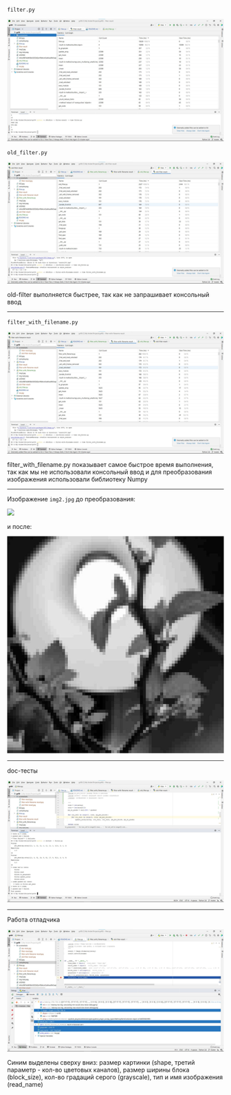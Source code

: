 ``filter.py``

![](screenshots/filter-result.jpg)

``old_filter.py``

![](screenshots/old-filter-result.jpg)

old-filter выполняется быстрее, так как не запрашивает
консольный ввод

---

``filter_with_filename.py``

![](screenshots/filter-with-filename-result.jpg)

filter_with_filename.py показывает самое быстрое время
выполнения, так как мы не использовали консольный ввод и 
для преобразования изображения использовали библиотеку Numpy

---

Изображение ``img2.jpg`` до преобразования:

![](img2.jpg)

и после:

![](res.jpg)

---

doc-тесты

![](screenshots/doc-tests.jpg)

---

Работа отладчика

![](screenshots/debugger.jpg)

Синим выделены сверху вниз: размер картинки (shape, 
третий параметр - кол-во цветовых каналов), 
размер ширины блока (block_size), кол-во градаций серого
(grayscale), тип и имя изображения (read_name)
